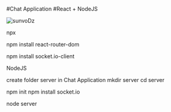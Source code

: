 #Chat Application 
#React + NodeJS

![sunvoDz](https://user-images.githubusercontent.com/42707869/70858182-5a789f80-1f2f-11ea-8b43-466b22f1e674.gif)

npx 


npm install react-router-dom

npm install socket.io-client


NodeJS

create folder server in Chat Application 
mkdir server
cd server

npm init
npm install socket.io

node server

